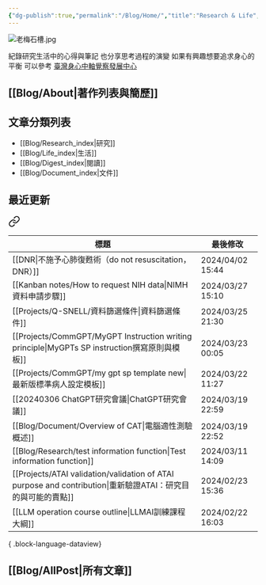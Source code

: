 ```yaml
---
{"dg-publish":true,"permalink":"/Blog/Home/","title":"Research & Life","tags":["blog","gardenEntry"],"created":"2023-02-16T00:00:00.000Z","updated":"2024-04-11T14:12"}
---
```



![老梅石槽.jpg](/img/user/Blog/images/%E8%80%81%E6%A2%85%E7%9F%B3%E6%A7%BD.jpg)

紀錄研究生活中的心得與筆記
也分享思考過程的演變
如果有興趣想要追求身心的平衡
可以參考 [臺灣身心中軸覺察發展中心](https://bmaa.tw)

## [[Blog/About\|著作列表與簡歷]]

## 文章分類列表

- [[Blog/Research_index\|研究]]
- [[Blog/Life_index\|生活]]
- [[Blog/Digest_index\|閱讀]]
- [[Blog/Document_index\|文件]]

## 最近更新


<div class="transclusion internal-embed is-loaded"><a class="markdown-embed-link" href="/blog/recent/" aria-label="Open link"><svg xmlns="http://www.w3.org/2000/svg" width="24" height="24" viewBox="0 0 24 24" fill="none" stroke="currentColor" stroke-width="2" stroke-linecap="round" stroke-linejoin="round" class="svg-icon lucide-link"><path d="M10 13a5 5 0 0 0 7.54.54l3-3a5 5 0 0 0-7.07-7.07l-1.72 1.71"></path><path d="M14 11a5 5 0 0 0-7.54-.54l-3 3a5 5 0 0 0 7.07 7.07l1.71-1.71"></path></svg></a><div class="markdown-embed">





| 標題                                                                                               | 最後修改              |
| ------------------------------------------------------------------------------------------------ | ----------------- |
| [[DNR\|不施予心肺復甦術（do not resuscitation，DNR）]]                                                   | 2024/04/02  15:44 |
| [[Kanban notes/How to request NIH data\|NIMH資料申請步驟]]                                          | 2024/03/27  15:10 |
| [[Projects/Q-SNELL/資料篩選條件\|資料篩選條件]]                                                           | 2024/03/25  21:30 |
| [[Projects/CommGPT/MyGPT Instruction writing principle\|MyGPTs SP instruction撰寫原則與模板]]        | 2024/03/23  00:05 |
| [[Projects/CommGPT/my gpt sp template new\|最新版標準病人設定模板]]                                      | 2024/03/22  11:27 |
| [[20240306 ChatGPT研究會議\|ChatGPT研究會議]]                                                         | 2024/03/19  22:59 |
| [[Blog/Document/Overview of CAT\|電腦適性測驗概述]]                                                   | 2024/03/19  22:52 |
| [[Blog/Research/test information function\|Test information function]]                        | 2024/03/11  14:09 |
| [[Projects/ATAI validation/validation of ATAI purpose and contribution\|重新驗證ATAI：研究目的與可能的賣點]] | 2024/02/23  15:36 |
| [[LLM operation course outline\|LLMAI訓練課程大綱]]                                                 | 2024/02/22  16:03 |

{ .block-language-dataview}

</div></div>


## [[Blog/AllPost\|所有文章]]
